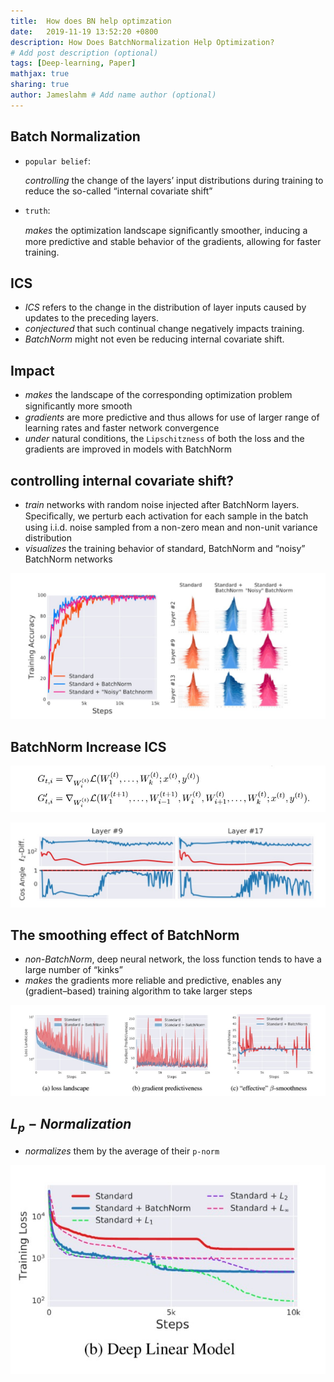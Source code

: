 ```yaml
---
title:  How does BN help optimzation
date:   2019-11-19 13:52:20 +0800
description: How Does BatchNormalization Help Optimization?
# Add post description (optional)
tags: [Deep-learning, Paper]
mathjax: true
sharing: true
author: Jameslahm # Add name author (optional)
---
```

## Batch Normalization

- `popular belief`:

  *controlling* the change of the layers’ input distributions during training to reduce the so-called “internal covariate shift”

- `truth`:

  *makes* the optimization landscape signiﬁcantly smoother, inducing a more predictive and stable behavior of the gradients, allowing for faster training.

## ICS

- *ICS* refers to the change in the distribution of layer inputs caused by updates to the preceding layers. 
- *conjectured* that such continual change negatively impacts training. 
- *BatchNorm* might not even be reducing internal covariate shift. 

## Impact

- *makes* the landscape of the corresponding optimization problem signiﬁcantly more smooth
- *gradients* are more predictive and thus allows for use of larger range of learning rates and faster network convergence
- *under* natural conditions, the `Lipschitzness` of both the loss and the gradients  are improved in models with BatchNorm

## controlling internal covariate shift?

- *train* networks with random noise injected after BatchNorm layers. Speciﬁcally, we perturb each activation for each sample in the batch using i.i.d. noise sampled from a non-zero mean and non-unit variance distribution
- *visualizes* the training behavior of standard, BatchNorm and “noisy” BatchNorm networks

![](/assets/images/paper/BN/1.jpg)

## BatchNorm Increase ICS

![](/assets/images/paper/BN/2.jpg)


![](/assets/images/paper/BN/3.jpg)

## The smoothing effect of BatchNorm

- *non-BatchNorm*, deep neural network, the loss function tends to have a large number of “kinks”
- *makes* the gradients more reliable and predictive, enables any (gradient–based) training algorithm to take larger steps


![](/assets/images/paper/BN/4.jpg)


## $L_{p}-Normalization$

- *normalizes* them by the average of their `p-norm `

![](/assets/images/paper/BN/5.jpg)



